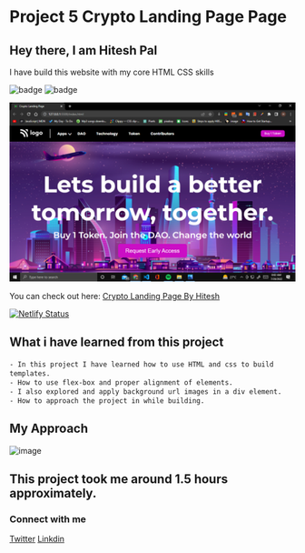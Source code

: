 # Project 5 Crypto Landing Page Page

## Hey there, I am Hitesh Pal

I have build this website with my core HTML CSS skills


![badge](https://img.shields.io/badge/Project%205-Crypto%20Landing%20Page-yellowgreen)
![badge](https://img.shields.io/badge/HTML-CSS-green)

![image](./created.png)

You can check out here: [Crypto Landing Page By Hitesh](https://crupto-landing-by-hitesh.netlify.app/)

[![Netlify Status](https://api.netlify.com/api/v1/badges/45a8508a-78a9-48a6-9c43-c35346702f2f/deploy-status)](https://app.netlify.com/sites/crupto-landing-by-hitesh/deploys)

## What i have learned from this project

    - In this project I have learned how to use HTML and css to build templates.
    - How to use flex-box and proper alignment of elements.
    - I also explored and apply background url images in a div element.
    - How to approach the project in while building.

## My Approach

![image](./images/approach.jpg)

## This project took me around 1.5 hours approximately.

### Connect with me 
[Twitter](https://twitter.com/HiteshP25522550) 
[Linkdin](https://www.linkedin.com/in/hitesh-pal-8379011ab/)
